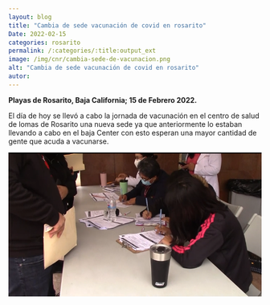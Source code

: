 ```yaml
---
layout: blog
title: "Cambia de sede vacunación de covid en rosarito"
Date: 2022-02-15
categories: rosarito
permalink: /:categories/:title:output_ext
image: /img/cnr/cambia-sede-de-vacunacion.png
alt: "Cambia de sede vacunación de covid en rosarito"
autor:
---
```


**Playas de Rosarito, Baja California; 15 de Febrero 2022.** 

El día de hoy se llevó a cabo la jornada de vacunación en el centro de salud de lomas de Rosarito una nueva sede ya que anteriormente lo estaban llevando a cabo en el baja Center con esto esperan una mayor cantidad de gente que acuda a vacunarse. 

<div id="carouselExampleSlidesOnly" class="carousel slide" data-ride="carousel">
  <div class="carousel-inner">
    <div class="carousel-item active">
       <img class="d-block w-100" src="/img/cnr/cambia-sede-de-vacunacion.png" loading="lazy"  alt="Cambia de sede vacunación de covid en rosarito">
    </div>
  </div>
</div>